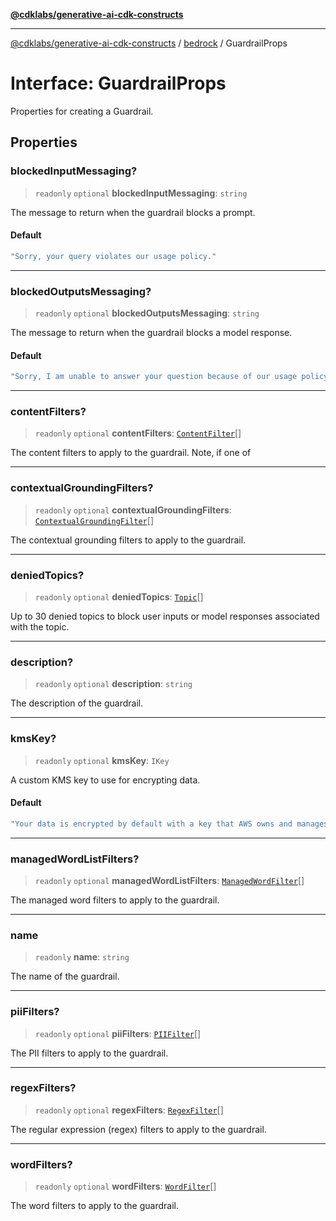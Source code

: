 [**@cdklabs/generative-ai-cdk-constructs**](../../../../README.md)

***

[@cdklabs/generative-ai-cdk-constructs](../../../../README.md) / [bedrock](../README.md) / GuardrailProps

# Interface: GuardrailProps

Properties for creating a Guardrail.

## Properties

### blockedInputMessaging?

> `readonly` `optional` **blockedInputMessaging**: `string`

The message to return when the guardrail blocks a prompt.

#### Default

```ts
"Sorry, your query violates our usage policy."
```

***

### blockedOutputsMessaging?

> `readonly` `optional` **blockedOutputsMessaging**: `string`

The message to return when the guardrail blocks a model response.

#### Default

```ts
"Sorry, I am unable to answer your question because of our usage policy."
```

***

### contentFilters?

> `readonly` `optional` **contentFilters**: [`ContentFilter`](ContentFilter.md)[]

The content filters to apply to the guardrail.
Note, if one of

***

### contextualGroundingFilters?

> `readonly` `optional` **contextualGroundingFilters**: [`ContextualGroundingFilter`](ContextualGroundingFilter.md)[]

The contextual grounding filters to apply to the guardrail.

***

### deniedTopics?

> `readonly` `optional` **deniedTopics**: [`Topic`](../classes/Topic.md)[]

Up to 30 denied topics to block user inputs or model responses associated with the topic.

***

### description?

> `readonly` `optional` **description**: `string`

The description of the guardrail.

***

### kmsKey?

> `readonly` `optional` **kmsKey**: `IKey`

A custom KMS key to use for encrypting data.

#### Default

```ts
"Your data is encrypted by default with a key that AWS owns and manages for you."
```

***

### managedWordListFilters?

> `readonly` `optional` **managedWordListFilters**: [`ManagedWordFilter`](ManagedWordFilter.md)[]

The managed word filters to apply to the guardrail.

***

### name

> `readonly` **name**: `string`

The name of the guardrail.

***

### piiFilters?

> `readonly` `optional` **piiFilters**: [`PIIFilter`](PIIFilter.md)[]

The PII filters to apply to the guardrail.

***

### regexFilters?

> `readonly` `optional` **regexFilters**: [`RegexFilter`](RegexFilter.md)[]

The regular expression (regex) filters to apply to the guardrail.

***

### wordFilters?

> `readonly` `optional` **wordFilters**: [`WordFilter`](WordFilter.md)[]

The word filters to apply to the guardrail.
